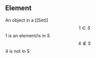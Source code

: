## Element
An object in a [[Set]]
$$ 1\in S $$
1 is an element/is in S
$$ 4\notin S $$
4 is not in S